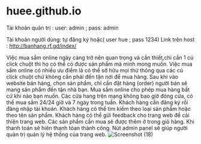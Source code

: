 # huee.github.io
Tài khoản quản trị : user: admin ; pass: admin  

Tài khoản người dùng: tự đăng ký hoặc( user hue ; pass 1234)
Link trên host : http://banhang.rf.gd/index/

Việc mua sắm online ngày càng trở nên quan trọng và cần thiết,chỉ cần 1 cú click chuột thì họ có thể có được sản phẩm mà mình mong muốn.
Việc mua sắm online có nhiều ưu điểm là có thể sở hữu mọi thứ thông qua các cú click chuột chứ không cần phải đến tận nơi để mua hàng. 
Sau khi vào website bán hàng, chọn sản phẩm, chỉ cần đặt hàng (order) người bán sẽ mang sản phẩm đến tận nhà bạn. 
Mua sắm online cho phép mua hàng bất cứ khi nào bạn muốn. Các cửa hang trên mạng không bao giờ đóng cửa, có thể mua sắm 24/24 giờ và 7 ngày trong tuần. 
Khách hàng cần đăng ký rồi đăng nhập tài khoản.
Khách hàng có thể tìm kiếm theo loại sản phẩm hoặc theo tên sản phẩm.
Khách hàng có thể gửi feedback cho trang web để cải thiện trang web.
Các sản phẩm cần mua sẽ được thêm ở trong giỏ hàng. Khi thanh toán sẽ hiên thanh tóan thành công.
Nút admin panel sẽ giúp người quản trị quản lý hệ thống của trang web.
![Screenshot (18)](https://user-images.githubusercontent.com/75239327/100817023-f1f53c00-3479-11eb-9225-6781fb13ad04.png)



